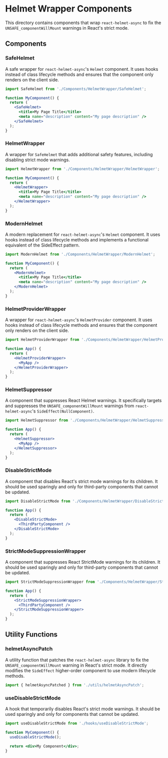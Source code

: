 # Helmet Wrapper Components

This directory contains components that wrap `react-helmet-async` to fix the `UNSAFE_componentWillMount` warnings in React's strict mode.

## Components

### SafeHelmet

A safe wrapper for `react-helmet-async`'s `Helmet` component. It uses hooks instead of class lifecycle methods and ensures that the component only renders on the client side.

```jsx
import SafeHelmet from './Components/HelmetWrapper/SafeHelmet';

function MyComponent() {
  return (
    <SafeHelmet>
      <title>My Page Title</title>
      <meta name="description" content="My page description" />
    </SafeHelmet>
  );
}
```

### HelmetWrapper

A wrapper for `SafeHelmet` that adds additional safety features, including disabling strict mode warnings.

```jsx
import HelmetWrapper from './Components/HelmetWrapper/HelmetWrapper';

function MyComponent() {
  return (
    <HelmetWrapper>
      <title>My Page Title</title>
      <meta name="description" content="My page description" />
    </HelmetWrapper>
  );
}
```

### ModernHelmet

A modern replacement for `react-helmet-async`'s `Helmet` component. It uses hooks instead of class lifecycle methods and implements a functional equivalent of the SideEffect pattern.

```jsx
import ModernHelmet from './Components/HelmetWrapper/ModernHelmet';

function MyComponent() {
  return (
    <ModernHelmet>
      <title>My Page Title</title>
      <meta name="description" content="My page description" />
    </ModernHelmet>
  );
}
```

### HelmetProviderWrapper

A wrapper for `react-helmet-async`'s `HelmetProvider` component. It uses hooks instead of class lifecycle methods and ensures that the component only renders on the client side.

```jsx
import HelmetProviderWrapper from './Components/HelmetWrapper/HelmetProviderWrapper';

function App() {
  return (
    <HelmetProviderWrapper>
      <MyApp />
    </HelmetProviderWrapper>
  );
}
```

### HelmetSuppressor

A component that suppresses React Helmet warnings. It specifically targets and suppresses the `UNSAFE_componentWillMount` warnings from `react-helmet-async`'s `SideEffect(NullComponent)`.

```jsx
import HelmetSuppressor from './Components/HelmetWrapper/HelmetSuppressor';

function App() {
  return (
    <HelmetSuppressor>
      <MyApp />
    </HelmetSuppressor>
  );
}
```

### DisableStrictMode

A component that disables React's strict mode warnings for its children. It should be used sparingly and only for third-party components that cannot be updated.

```jsx
import DisableStrictMode from './Components/HelmetWrapper/DisableStrictMode';

function App() {
  return (
    <DisableStrictMode>
      <ThirdPartyComponent />
    </DisableStrictMode>
  );
}
```

### StrictModeSuppressionWrapper

A component that suppresses React StrictMode warnings for its children. It should be used sparingly and only for third-party components that cannot be updated.

```jsx
import StrictModeSuppressionWrapper from './Components/HelmetWrapper/StrictModeSuppressionWrapper';

function App() {
  return (
    <StrictModeSuppressionWrapper>
      <ThirdPartyComponent />
    </StrictModeSuppressionWrapper>
  );
}
```

## Utility Functions

### helmetAsyncPatch

A utility function that patches the `react-helmet-async` library to fix the `UNSAFE_componentWillMount` warning in React's strict mode. It directly modifies the `SideEffect` higher-order component to use modern lifecycle methods.

```jsx
import { helmetAsyncPatched } from './utils/helmetAsyncPatch';
```

### useDisableStrictMode

A hook that temporarily disables React's strict mode warnings. It should be used sparingly and only for components that cannot be updated.

```jsx
import useDisableStrictMode from './hooks/useDisableStrictMode';

function MyComponent() {
  useDisableStrictMode();
  
  return <div>My Component</div>;
}
```